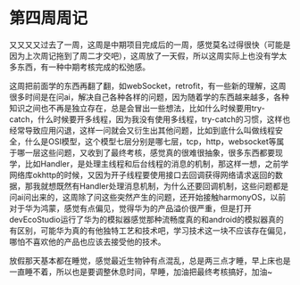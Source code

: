 # 第四周周记

​	又又又又过去了一周，这周是中期项目完成后的一周，感觉莫名过得很快（可能是因为上次周记拖到了周二才交吧），这周放了一天假，所以这周实际上也没有学太多东西，有一种中期考核完成的松弛感。

​		这周把前面学的东西再翻了翻，如webSocket，retrofit，有一些新的理解，这周很多时间是在问ai，解决自己各种各样的问题，因为随着学的东西越来越多，各种知识之间也不再是独立存在，总是会冒出一些想法，比如什么时候要用try-catch，什么时候要开多线程，因为我没有使用多线程，try-catch的习惯，这样也经常导致应用闪退，这样一问就会又衍生出其他问题，比如到底什么叫做线程安全，什么是OSI模型，这个模型七层分别是哪七层，tcp，http，websocket等属于哪一层这些问题，又收到了最终考核，感觉真的很难很抽象，很多东西都要现学，比如Handler，是处理主线程和后台线程的消息的机制，那这样一想，之前学网络库okhttp的时候，又因为开子线程要使用接口去回调获得网络请求返回的数据，那我就想既然有Handler处理消息机制，为什么还要回调机制，这些问题都是问ai问出来的，这周除了问这些突然产生的问题，还开始接触harmonyOS，以前对于华为鸿蒙，感觉有点偏见，觉得华为的产品溢价很严重，但是打开devEcoStudio运行了华为的模拟器感觉那种流畅度真的和android的模拟器真的有区别，可能华为真的有他独特工艺和技术吧，学习技术这一块不应该存在偏见，哪怕不喜欢他的产品也应该去接受他的技术。

​		放假那天基本都在睡觉，感觉最近生物钟有点混乱，总是两三点才睡，早上床也是一直睡不着，所以也是要调整休息时间，早睡，加油把最终考核搞好，加油~